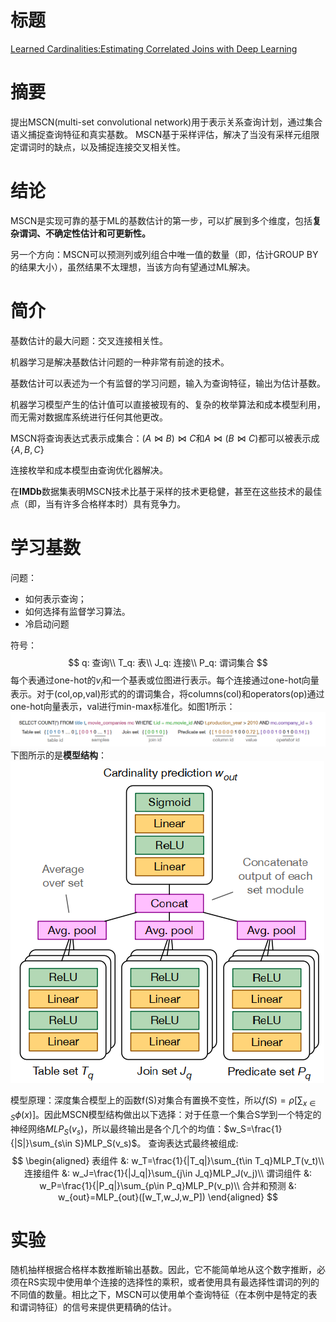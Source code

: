 # 标题
[Learned Cardinalities:Estimating Correlated Joins with Deep Learning](https://arxiv.org/pdf/1809.00677.pdf)
# 摘要
提出MSCN(multi-set convolutional network)用于表示关系查询计划，通过集合语义捕捉查询特征和真实基数。
MSCN基于采样评估，解决了当没有采样元组限定谓词时的缺点，以及捕捉连接交叉相关性。
# 结论
MSCN是实现可靠的基于ML的基数估计的第一步，可以扩展到多个维度，包括**复杂谓词、不确定性估计和可更新性。**

另一个方向：MSCN可以预测列或列组合中唯一值的数量（即，估计GROUP BY的结果大小），虽然结果不太理想，当该方向有望通过ML解决。
# 简介
基数估计的最大问题：交叉连接相关性。

机器学习是解决基数估计问题的一种非常有前途的技术。

基数估计可以表述为一个有监督的学习问题，输入为查询特征，输出为估计基数。

机器学习模型产生的估计值可以直接被现有的、复杂的枚举算法和成本模型利用，而无需对数据库系统进行任何其他更改。

MSCN将查询表达式表示成集合：$(A \bowtie B)\bowtie C$和$A\bowtie(B\bowtie C)$都可以被表示成$\left \{ A,B,C\right \}$

连接枚举和成本模型由查询优化器解决。

在**IMDb**数据集表明MSCN技术比基于采样的技术更稳健，甚至在这些技术的最佳点（即，当有许多合格样本时）具有竞争力。
# 学习基数
问题：
- 如何表示查询； 
- 如何选择有监督学习算法。 
- 冷启动问题

符号：
$$
q: 查询\\
T_q: 表\\
J_q: 连接\\
P_q: 谓词集合
$$
每个表通过one-hot的$v_i$和一个基表或位图进行表示。每个连接通过one-hot向量表示。对于(col,op,val)形式的的谓词集合，将columns(col)和operators(op)通过one-hot向量表示，val进行min-max标准化。如图1所示：
![图1](/image/MSCN001.png)
下图所示的是**模型结构**：
![图2](/image/MSCN002.png)

模型原理：深度集合模型上的函数f(S)对集合有置换不变性，所以$f(S)=\rho[\sum_{x\in S}\phi(x)]$。因此MSCN模型结构做出以下选择：对于任意一个集合S学到一个特定的神经网络$MLP_S(v_s)$，所以最终输出是各个几个的均值：$w_S=\frac{1}{|S|}\sum_{s\in S}MLP_S(v_s)$。
查询表达式最终被组成:
$$
\begin{aligned}
表组件 &: w_T=\frac{1}{|T_q|}\sum_{t\in T_q}MLP_T(v_t)\\
连接组件 &: w_J=\frac{1}{|J_q|}\sum_{j\in J_q}MLP_J(v_j)\\
谓词组件 &: w_P=\frac{1}{|P_q|}\sum_{p\in P_q}MLP_P(v_p)\\
合并和预测 &: w_{out}=MLP_{out}([w_T,w_J,w_P])
\end{aligned}
$$
# 实验
随机抽样根据合格样本数推断输出基数。因此，它不能简单地从这个数字推断，必须在RS实现中使用单个连接的选择性的乘积，或者使用具有最选择性谓词的列的不同值的数量。相比之下，MSCN可以使用单个查询特征（在本例中是特定的表和谓词特征）的信号来提供更精确的估计。